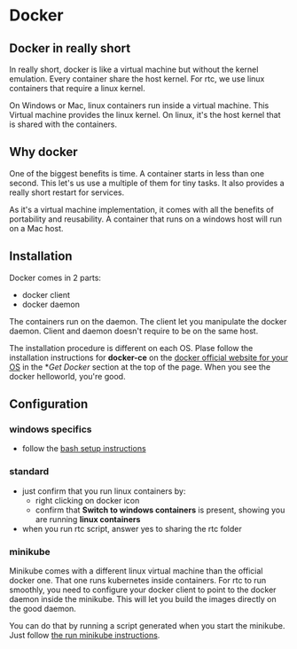 # Docker
## Docker in really short
In really short, docker is like a virtual machine but without the kernel emulation. Every container share the host kernel. For rtc, we use linux containers that require a linux kernel.

On Windows or Mac, linux containers run inside a virtual machine. This Virtual machine provides the linux kernel. On linux, it's the host kernel that is shared with the containers.

## Why docker
One of the biggest benefits is time. A container starts in less than one second. This let's us use a multiple of them for tiny tasks. It also provides a really short restart for services.

As it's a virtual machine implementation, it comes with all the benefits of portability and reusability. A container that runs on a windows host will run on a Mac host.

## Installation
Docker comes in 2 parts:
- docker client
- docker daemon

The containers run on the daemon. The client let you manipulate the docker daemon. Client and daemon doesn't require to be on the same host.  

The installation procedure is different on each OS. Plase follow the installation instructions for **docker-ce** on the [docker official website for your OS][docker] in the **Get Docker* section at the top of the page. When you see the docker helloworld, you're good.

## Configuration
### windows specifics
- follow the [bash setup instructions][bash-setup]

### standard
- just confirm that you run linux containers by:
    - right clicking on docker icon
    - confirm that **Switch to windows containers** is present, showing you are running **linux containers**
- when you run rtc script, answer yes to sharing the rtc folder

### minikube
Minikube comes with a different linux virtual machine than the official docker one. That one runs kubernetes inside containers. For rtc to run smoothly, you need to configure your docker client to point to the docker daemon inside the minikube. This will let you build the images directly on the good daemon.

You can do that by running a script generated when you start the minikube. Just follow [the run minikube instructions][run-minikube].

[docker]: https://www.docker.com/
[bash-setup]: ./bash-setup.md
[run-minikube]: ./run-minikube.md

